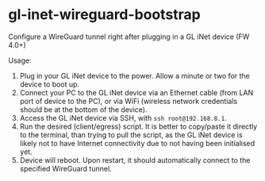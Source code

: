 # gl-inet-wireguard-bootstrap
Configure a WireGuard tunnel right after plugging in a GL iNet device (FW 4.0+)

Usage:
1. Plug in your GL iNet device to the power. Allow a minute or two for the device to boot up.
2. Connect your PC to the GL iNet device via an Ethernet cable (from LAN port of device to the PC), or via WiFi (wireless network credentials should be at the bottom of the device).
3. Access the GL iNet device via SSH, with `ssh root@192.168.8.1`.
4. Run the desired (client/egress) script. It is better to copy/paste it directly to the terminal, than trying to pull the script, as the GL iNet device is likely not to have Internet connectivity due to not having been initialised yet.
5. Device will reboot. Upon restart, it should automatically connect to the specified WireGuard tunnel.
